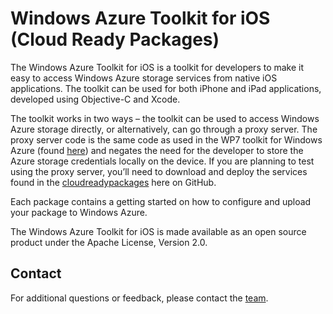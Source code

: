 Windows Azure Toolkit for iOS (Cloud Ready Packages)
===

The Windows Azure Toolkit for iOS is a toolkit for developers to make it easy to access Windows Azure storage services from native iOS applications.  The toolkit can be used for both iPhone and iPad applications, developed using Objective-C and Xcode.  

The toolkit works in two ways – the toolkit can be used to access Windows Azure storage directly, or alternatively, can go through a proxy server.  The proxy server code is the same code as used in the WP7 toolkit for Windows Azure (found [here](http://watwp.codeplex.com/)) and negates the need for the developer to store the Azure storage credentials locally on the device.  If you are planning to test using the proxy server, you’ll need to download and deploy the services found in the [cloudreadypackages](https://github.com/microsoft-dpe/cloudreadypackages) here on GitHub.   

Each package contains a getting started on how to configure and upload your package to Windows Azure.

The Windows Azure Toolkit for iOS is made available as an open source product under the Apache License, Version 2.0.  

## Contact

For additional questions or feedback, please contact the [team](mailto:wwegner@microsoft.com).